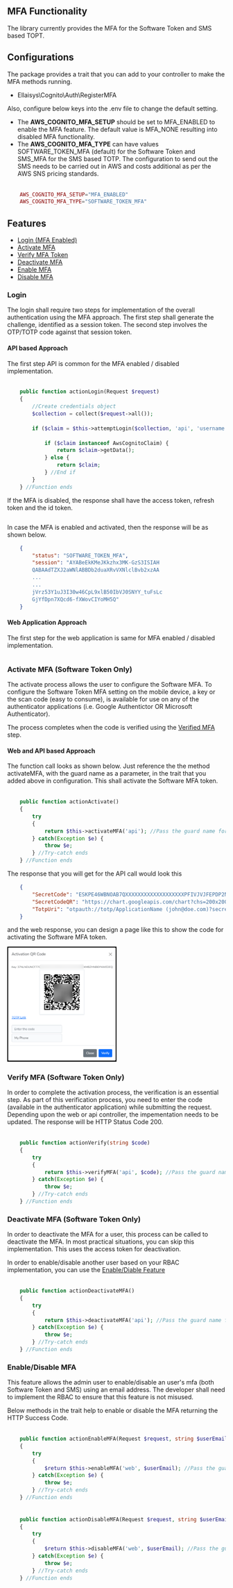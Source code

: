 ## **MFA Functionality**
The library currently provides the MFA for the Software Token and SMS based TOPT.

## **Configurations**
The package provides a trait that you can add to your controller to make the MFA methods running.
- Ellaisys\Cognito\Auth\RegisterMFA

Also, configure below keys into the .env file to change the default setting. 
 - The **AWS_COGNITO_MFA_SETUP** should be set to MFA_ENABLED to enable the MFA feature. The default value is MFA_NONE resulting into disabled MFA functionality. 
 - The **AWS_COGNITO_MFA_TYPE** can have values SOFTWARE_TOKEN_MFA (default) for the Software Token and SMS_MFA for the SMS based TOTP. The configuration to send out the SMS needs to be carried out in AWS and costs additional as per the AWS SNS pricing standards.

```php

    AWS_COGNITO_MFA_SETUP="MFA_ENABLED"
    AWS_COGNITO_MFA_TYPE="SOFTWARE_TOKEN_MFA"

```

## **Features**
- [Login (MFA Enabled)](#login)
- [Activate MFA](#activate-mfa-software-token-only)
- [Verify MFA Token](#verify-mfa-software-token-only)
- [Deactivate MFA](#deactivate-mfa-software-token-only)
- [Enable MFA](#enabledisable-mfa)
- [Disable MFA](#enabledisable-mfa)

### **Login**
The login shall require two steps for implementation of the overall authentication using the MFA approach. The first step shall generate the challenge, identified as a session token. The second step involves the OTP/TOTP code against that session token.

#### API based Approach
The first step API is common for the MFA enabled / disabled implementation.

```php

    public function actionLogin(Request $request)
    {
        //Create credentials object
        $collection = collect($request->all());

        if ($claim = $this->attemptLogin($collection, 'api', 'username', 'password', true)) {

            if ($claim instanceof AwsCognitoClaim) {
                return $claim->getData();
            } else {
                return $claim;
            } //End if
        }
    } //Function ends

```
If the MFA is disabled, the response shall have the access token, refresh token and the id token.
```json

```

In case the MFA is enabled and activated, then the response will be as shown below.
```json
    {
        "status": "SOFTWARE_TOKEN_MFA",
        "session": "AYABeEkKMeJKkzhx3MK-GzS3ISIAH
        QABAAdTZXJ2aWNlABBDb2duaXRvVXNlclBvb2xzAA
        ...
        ...
        jVrz53Y1uJ3I30w46CpL9xlB50IbVJ0SNYY_tuFsLc
        GjYfDpn7XQcd6-fXWovCIYoMH5Q"
    }
```

#### Web Application Approach
The first step for the web application is same for MFA enabled / disabled implementation.

```php

```

### **Activate MFA (Software Token Only)**
The activate process allows the user to configure the Software MFA. To configure the Software Token MFA setting on the mobile device, a key or the scan code (easy to consume), is available for use on any of the authenticator applications (i.e. Google Authentictor OR Microsoft Authenticator).

The process completes when the code is verified using the [Verified MFA](#verify-mfa-software-token-only) step.

#### Web and API based Approach
The function call looks as shown below. Just reference the the method activateMFA, with the guard name as a parameter, in the trait that you added above in configuration. This shall activate the Software MFA token.

```php

    public function actionActivate()
    {
		try
		{
            return $this->activateMFA('api'); //Pass the guard name for web/api calls
        } catch(Exception $e) {
			throw $e;
        } //Try-catch ends
    } //Function ends

```
The response that you will get for the API call would look this

```json
    {
        "SecretCode": "ESKPE46WBNOAB7QXXXXXXXXXXXXXXXXXXXPFIVJVJFEPDP2NNIA",
        "SecretCodeQR": "https://chart.googleapis.com/chart?chs=200x200&cht=qr&chl=otpauth://totp/ApplicationName (john@doe.com)?secret=ESKPE46WBNOAB7QXXXXXXXXXXXXXXXXXXXPFIVJVJFEPDP2NNIA&issuer=ApplicationName&choe=UTF-8",
        "TotpUri": "otpauth://totp/ApplicationName (john@doe.com)?secret=ESKPE46WBNOAB7QXXXXXXXXXXXXXXXXXXXPFIVJVJFEPDP2NNIA&issuer=ApplicationName"
    }
```

and the web response, you can design a page like this to show the code for activating the Software MFA token.

<img src="./assets/images/web_application_activate.png" width="50%" alt="cognito mfa activate for web"/>

### **Verify MFA (Software Token Only)**
In order to complete the activation process, the verification is an essential step. As part of this verification process, you need to enter the code (available in the authenticator application) while submitting the request. Depending upon the web or api controller, the impementation needs to be updated. The response will be HTTP Status Code 200.

```php

    public function actionVerify(string $code)
    {
		try
		{
            return $this->verifyMFA('api', $code); //Pass the guard name for web/api calls and the MFA code from device
        } catch(Exception $e) {
			throw $e;
        } //Try-catch ends
    } //Function ends

```


### **Deactivate MFA (Software Token Only)**
In order to deactivate the MFA for a user, this process can be called to deactivate the MFA. In most practical situations, you can skip this implementation. This uses the access token for deactivation.

In order to enable/disable another user based on your RBAC implementation, you can use the [Enable/Diable Feature](#enabledisable-mfa)

```php

    public function actionDeactivateMFA()
    {
		try
		{
            return $this->deactivateMFA('api'); //Pass the guard name for web/api calls
        } catch(Exception $e) {
			throw $e;
        } //Try-catch ends
    } //Function ends

```

### **Enable/Disable MFA**
This feature allows the admin user to enable/disable an user's mfa (both Software Token and SMS) using an email address. The developer shall need to implement the RBAC to ensure that this feature is not misused.

Below methods in the trait help to enable or disable the MFA returning the HTTP Success Code.

```php

    public function actionEnableMFA(Request $request, string $userEmail)
    {
		try
		{
            $return $this->enableMFA('web', $userEmail); //Pass the guard name for web/api calls
        } catch(Exception $e) {
			throw $e;
        } //Try-catch ends
    } //Function ends


    public function actionDisableMFA(Request $request, string $userEmail)
    {
		try
		{
            $return $this->disableMFA('web', $userEmail); //Pass the guard name for web/api calls
        } catch(Exception $e) {
			throw $e;
        } //Try-catch ends
    } //Function ends

```

